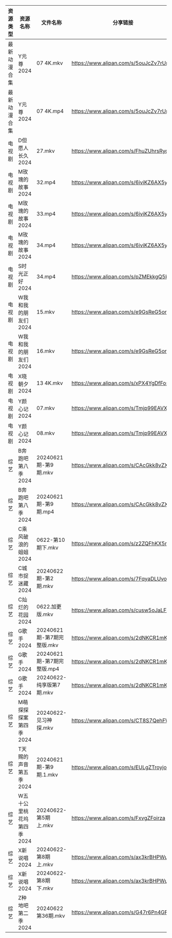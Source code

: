 | 资源类型   | 资源名称            | 文件名称                 | 分享链接                                 | 更新时间                |
| ------ | --------------- | -------------------- | ------------------------------------ | ------------------- |
| 最新动漫合集 | Y元尊2024         | 07 4K.mkv            | https://www.alipan.com/s/5ouJcZv7rUn | 2024-06-22 19:09:52 |
| 最新动漫合集 | Y元尊2024         | 07 4K.mp4            | https://www.alipan.com/s/5ouJcZv7rUn | 2024-06-22 20:10:01 |
| 电视剧    | D但愿人长久2024      | 27.mkv               | https://www.alipan.com/s/FhuZUhrsRyc | 2024-06-22 00:05:11 |
| 电视剧    | M玫瑰的故事2024      | 32.mp4               | https://www.alipan.com/s/6iviKZ6AX5y | 2024-06-22 20:06:04 |
| 电视剧    | M玫瑰的故事2024      | 33.mp4               | https://www.alipan.com/s/6iviKZ6AX5y | 2024-06-22 20:06:04 |
| 电视剧    | M玫瑰的故事2024      | 34.mp4               | https://www.alipan.com/s/6iviKZ6AX5y | 2024-06-22 20:06:03 |
| 电视剧    | S时光正好2024       | 34.mp4               | https://www.alipan.com/s/pZMEkkgQ5kg | 2024-06-22 20:09:42 |
| 电视剧    | W我和我的朋友们2024    | 15.mkv               | https://www.alipan.com/s/e9GsReG5oro | 2024-06-22 14:07:07 |
| 电视剧    | W我和我的朋友们2024    | 16.mkv               | https://www.alipan.com/s/e9GsReG5oro | 2024-06-22 14:07:07 |
| 电视剧    | X晓朝夕2024        | 13 4K.mkv            | https://www.alipan.com/s/xPX4YgDfFos | 2024-06-22 14:07:28 |
| 电视剧    | Y颜心记2024        | 07.mkv               | https://www.alipan.com/s/Tmjp99EAVXz | 2024-06-22 20:07:21 |
| 电视剧    | Y颜心记2024        | 08.mkv               | https://www.alipan.com/s/Tmjp99EAVXz | 2024-06-22 20:07:21 |
| 综艺     | B奔跑吧第八季2024     | 20240621期-第9期.mkv    | https://www.alipan.com/s/CAcGkk8vZXT | 2024-06-22 08:06:54 |
| 综艺     | B奔跑吧第八季2024     | 20240621期-第9期.mp4    | https://www.alipan.com/s/CAcGkk8vZXT | 2024-06-22 00:07:03 |
| 综艺     | C乘风破浪的姐姐2024    | 0622-第10期下.mkv       | https://www.alipan.com/s/z2ZQFhKX5nR | 2024-06-22 14:07:44 |
| 综艺     | C城市捉迷藏2024      | 20240622期-第2期.mkv    | https://www.alipan.com/s/7FqyaDLUvoi | 2024-06-22 20:07:37 |
| 综艺     | C灿烂的花园2024      | 0622.加更版.mkv         | https://www.alipan.com/s/cusw5oJaLFV | 2024-06-22 14:07:49 |
| 综艺     | G歌手2024         | 20240621期-第7期完整版.mkv | https://www.alipan.com/s/2dNKCR1mK3D | 2024-06-22 08:07:13 |
| 综艺     | G歌手2024         | 20240621期-第7期完整版.mp4 | https://www.alipan.com/s/2dNKCR1mK3D | 2024-06-22 00:07:25 |
| 综艺     | G歌手2024         | 20240622-纯享版第7期.mkv  | https://www.alipan.com/s/2dNKCR1mK3D | 2024-06-22 14:07:52 |
| 综艺     | M萌探探探案第四季2024   | 20240622-见习神探.mkv    | https://www.alipan.com/s/CT8S7QehFWz | 2024-06-22 14:08:24 |
| 综艺     | T天赐的声音第五季2024   | 20240621期-第9期.1.mkv  | https://www.alipan.com/s/EULgZTroyjo | 2024-06-22 08:08:02 |
| 综艺     | W五十公里桃花坞第四季2024 | 20240622-第5期上.mkv    | https://www.alipan.com/s/FxvgZFoirza | 2024-06-22 14:08:55 |
| 综艺     | X新说唱2024        | 20240622-第8期上.mkv    | https://www.alipan.com/s/ax3krBHPWuN | 2024-06-22 20:08:49 |
| 综艺     | X新说唱2024        | 20240622-第8期下.mkv    | https://www.alipan.com/s/ax3krBHPWuN | 2024-06-22 20:08:49 |
| 综艺     | Z种地吧第二季2024     | 20240622第36期.mkv     | https://www.alipan.com/s/G47r6Pn4GFV | 2024-06-22 14:09:15 |
